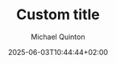 ---
title: "Custom title"
description: "Custom description"
date: 2025-06-03T10:44:44+02:00
tags: ["",""]
author: "Michael Quinton"
draft: true
---